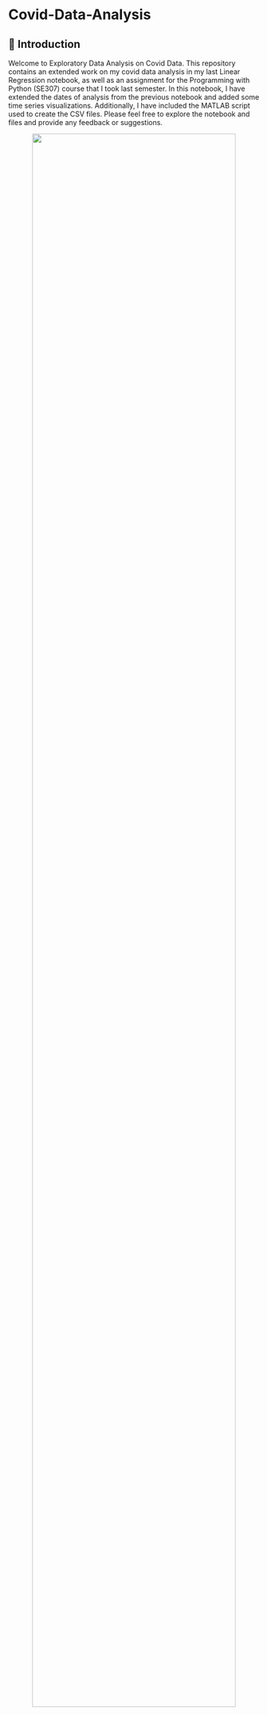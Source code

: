 # Covid-Data-Analysis

## 👋 Introduction

Welcome to Exploratory Data Analysis on Covid Data. This repository contains an extended work on my covid data analysis in my last Linear Regression notebook, as well as an assignment for the Programming with Python (SE307) course that I took last semester. In this notebook, I have extended the dates of analysis from the previous notebook and added some time series visualizations. Additionally, I have included the MATLAB script used to create the CSV files. Please feel free to explore the notebook and files and provide any feedback or suggestions.

<p align="center"><img width="90%"  src="covidglobalportion1.gif"></img></p>
